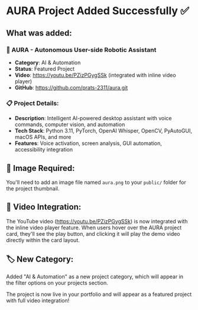 # AURA Project Added Successfully ✅

## What was added:

### 🤖 AURA - Autonomous User-side Robotic Assistant

- **Category**: AI & Automation
- **Status**: Featured Project
- **Video**: https://youtu.be/PZizPGygSSk (integrated with inline video player)
- **GitHub**: https://github.com/prats-2311/aura.git

### 📋 Project Details:

- **Description**: Intelligent AI-powered desktop assistant with voice commands, computer vision, and automation
- **Tech Stack**: Python 3.11, PyTorch, OpenAI Whisper, OpenCV, PyAutoGUI, macOS APIs, and more
- **Features**: Voice activation, screen analysis, GUI automation, accessibility integration

## 📸 Image Required:

You'll need to add an image file named `aura.png` to your `public/` folder for the project thumbnail.

## 🎥 Video Integration:

The YouTube video (https://youtu.be/PZizPGygSSk) is now integrated with the inline video player feature. When users hover over the AURA project card, they'll see the play button, and clicking it will play the demo video directly within the card layout.

## 🏷️ New Category:

Added "AI & Automation" as a new project category, which will appear in the filter options on your projects section.

The project is now live in your portfolio and will appear as a featured project with full video integration!
